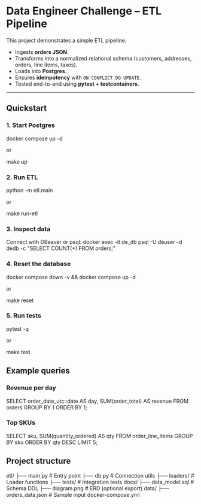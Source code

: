# Data Engineer Challenge – ETL Pipeline

This project demonstrates a simple ETL pipeline:
- Ingests **orders JSON**.
- Transforms into a normalized relational schema (customers, addresses, orders, line items, taxes).
- Loads into **Postgres**.
- Ensures **idempotency** with `ON CONFLICT DO UPDATE`.
- Tested end-to-end using **pytest + testcontainers**.

---

## Quickstart

### 1. Start Postgres

docker compose up -d

or

make up

### 2. Run ETL

python -m etl.main

or

make run-etl

### 3. Inspect data

Connect with DBeaver or psql:
docker exec -it de_db psql -U deuser -d dedb -c "SELECT COUNT(*) FROM orders;"

### 4. Reset the database

docker compose down -v && docker compose up -d

or

make reset

### 5. Run tests

pytest -q

or

make test

## Example queries

### Revenue per day

SELECT order_date_utc::date AS day, SUM(order_total) AS revenue
FROM orders
GROUP BY 1
ORDER BY 1;

### Top SKUs

SELECT sku, SUM(quantity_ordered) AS qty
FROM order_line_items
GROUP BY sku
ORDER BY qty DESC
LIMIT 5;

## Project structure

etl/
  ├── main.py          # Entry point
  ├── db.py            # Connection utils
  ├── loaders/         # Loader functions
  ├── tests/           # Integration tests
docs/
  ├── data_model.sql   # Schema DDL
  ├── diagram.png      # ERD (optional export)
data/
  ├── orders_data.json # Sample input
docker-compose.yml

